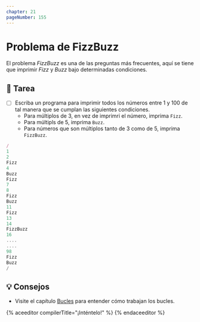 ```yaml
---
chapter: 21
pageNumber: 155
---
```

# Problema de FizzBuzz

El problema _FizzBuzz_ es una de las preguntas más frecuentes, aquí se tiene que imprimir _Fizz_ y _Buzz_ bajo determinadas condiciones.

## 📝 Tarea

- [ ] Escriba un programa para imprimir todos los números entre 1 y 100 de tal manera que se cumplan las siguientes condiciones.
  - Para múltiplos de 3, en vez de imprimri el número, imprima `Fizz`.
  - Para múltipls de 5, imprima `Buzz`.
  - Para números que son múltiplos tanto de 3 como de 5, imprima `FizzBuzz`.

```javascript
/
1  
2  
Fizz  
4  
Buzz  
Fizz  
7  
8  
Fizz  
Buzz  
11  
Fizz  
13  
14  
FizzBuzz  
16  
....
....
98  
Fizz  
Buzz  
/
```

## 💡 Consejos

- Visite el capítulo [Bucles](../loops/) para entender cómo trabajan los bucles.

{% aceeditor compilerTitle="¡Inténtelo!" %}
{% endaceeditor %}
